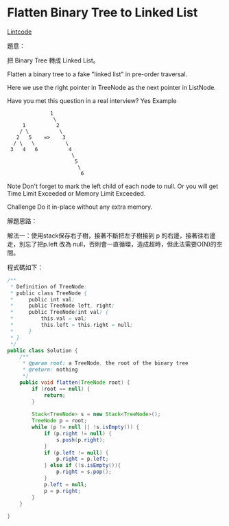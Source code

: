 # Flatten Binary Tree to Linked List

[Lintcode](http://www.lintcode.com/en/problem/flatten-binary-tree-to-linked-list/)

題意：

把 Binary Tree 轉成 Linked List。

Flatten a binary tree to a fake "linked list" in pre-order traversal.

Here we use the right pointer in TreeNode as the next pointer in ListNode.

Have you met this question in a real interview? Yes
Example
```
              1
               \
     1          2
    / \          \
   2   5    =>    3
  / \   \          \
 3   4   6          4
                     \
                      5
                       \
                        6
```
Note
Don't forget to mark the left child of each node to null. Or you will get Time Limit Exceeded or Memory Limit Exceeded.

Challenge
Do it in-place without any extra memory.

解題思路：

解法一：使用stack保存右子樹，接著不斷把左子樹接到 p 的右邊，接著往右邊走，別忘了把p.left 改為 null，否則會一直循環，造成超時，但此法需要O(N)的空間。

程式碼如下：

```java
/**
 * Definition of TreeNode:
 * public class TreeNode {
 *     public int val;
 *     public TreeNode left, right;
 *     public TreeNode(int val) {
 *         this.val = val;
 *         this.left = this.right = null;
 *     }
 * }
 */
public class Solution {
    /**
     * @param root: a TreeNode, the root of the binary tree
     * @return: nothing
     */
    public void flatten(TreeNode root) {
        if (root == null) {
            return;
        }
        
        Stack<TreeNode> s = new Stack<TreeNode>();
        TreeNode p = root;
        while (p != null || !s.isEmpty()) {
            if (p.right != null) {
                s.push(p.right);  
            }
            if (p.left != null) {
                p.right = p.left;
            } else if (!s.isEmpty()){
                p.right = s.pop();
            }
            p.left = null;
            p = p.right;
        }
    }
    
}
```